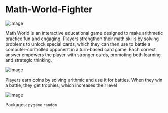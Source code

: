 # Math-World-Fighter

![image](https://github.com/user-attachments/assets/65b08d0e-116b-4221-b5c4-eb453df8f057)

Math World is an interactive educational game designed to make arithmetic practice fun and engaging. Players strengthen their math skills by solving problems to unlock special cards, which they can then use to battle a computer-controlled opponent in a turn-based card game. Each correct answer empowers the player with stronger cards, promoting both learning and strategic thinking.

![image](https://github.com/user-attachments/assets/075ba7c4-b279-49a6-8129-4678f6537cf3)

Players earn coins by solving arithmic and use it for battles. When they win a battle, they get trophies, which increases their level

![image](https://github.com/user-attachments/assets/02b91c60-3d52-4df9-9525-888b01d792fc)

Packages:
`pygame`
`random`
